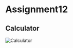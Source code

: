 # Assignment12
## Calculator
![Calculator](https://user-images.githubusercontent.com/120505702/209649460-fc0a684a-a872-49f2-bfdd-252f4b97d131.PNG)
